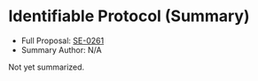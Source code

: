 # Identifiable Protocol (Summary)

* Full Proposal: [SE-0261](https://github.com/apple/swift-evolution/blob/main/proposals/0261-identifiable.md)
* Summary Author: N/A

Not yet summarized.
